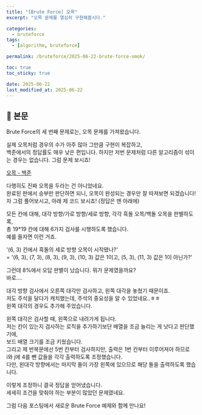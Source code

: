 ```yaml
---
title: "[Brute Force] 오목"
excerpt: "오목 문제를 열심히 구현해봅시다."

categories:
  - bruteforce
tags:
  - [algorithm, bruteforce]

permalink: /bruteforce/2025-06-22-brute-force-omok/

toc: true
toc_sticky: true

date: 2025-06-22
last_modified_at: 2025-06-22
---
```


## 🦥 본문

Brute Force의 세 번째 문제로는,
오목 문제를 가져왔습니다.

실제 오목처럼 경우의 수가 아주 많아 그만큼 구현이 복잡하고,  
백준에서의 정답률도 매우 낮은 편입니다.
하지만 저번 문제처럼 다른 알고리즘이 섞이는 경우는 없습니다. 그럼 문제 보시죠!  
  
[오목 - 백준](https://www.acmicpc.net/problem/2615)  
  
다행히도 진짜 오목을 두라는 건 아니었네요.  
완료된 판에서 승부만 판단하면 되니, 오목이 완성되는 경우만 잘 따져보면 되겠습니다!  
자 그럼 풀어보시고, 아래 제 코드 보시죠! (정답은 맨 아래에)  
  
<script src="https://gist.github.com/redjo99/08de12fe590a590a780ec4e61234a15d.js"></script>  
  
모든 칸에 대해, 대각 방향/가로 방향/세로 방향, 각각 흑돌 오목/백돌 오목을 판별하도록,  
총 19*19 칸에 대해 6가지 검사를 시행하도록 했습니다.  
예를 들자면 이런 거죠.  
  
  '(6, 3) 칸에서 흑돌의 세로 방향 오목이 시작됐나?'  
= '(6, 3), (7, 3), (8, 3), (9, 3), (10, 3) 값은 1이고, (5, 3), (11, 3) 값은 1이 아닌가?'  
  
  그런데 8%에서 오답 판별이 났습니다. 뭐가 문제였을까요?  
바로....  
  
  대각 방향 검사에서 오른쪽 대각만 검사하고, 왼쪽 대각을 놓쳤기 때문이죠.  
저도 주석을 달다가 캐치했는데, 주석의 중요성을 알 수 있었네요..ㅎㅎ  
왼쪽 대각의 경우도 추가해 주었습니다.  
  
<script src="https://gist.github.com/redjo99/6f38393a682c64f439126afeab8fa910.js"></script>  
  
왼쪽 대각은 검사할 때, 왼쪽으로 내려가게 됩니다.  
저는 칸이 있는지 검사하는 로직을 추가하기보단 배열을 조금 늘리는 게 낫다고 판단했기에,  
보드 배열 크기를 조금 키웠습니다.  
그리고 제 반복문에선 5번 칸부터 검사하지만, 출력은 1번 칸부터 이루어져야 하므로  
i와 j에 4를 뺀 값들을 각각 출력하도록 조정했습니다.  
다만, 왼대각 방향에서는 마지막 돌이 가장 왼쪽에 있으므로 해당 돌을 출력하도록 했습니다.  
  
  이렇게 조정하니 결국 정답을 얻어냈습니다.  
세세히 조건을 맞춰야 하는 부분이 많았던 문제였네요.  
  
그럼 다음 포스팅에서 새로운 Brute Force 예제와 함께 만나요!

